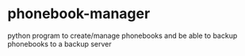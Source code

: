 # phonebook-manager
python program to create/manage phonebooks and be able to backup phonebooks to a backup server
